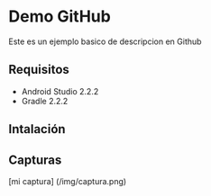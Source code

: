 Demo GitHub
===
Este es un ejemplo basico de descripcion en Github

Requisitos
---
* Android Studio 2.2.2
* Gradle 2.2.2

Intalación
---

Capturas
---

[mi captura] (/img/captura.png)
